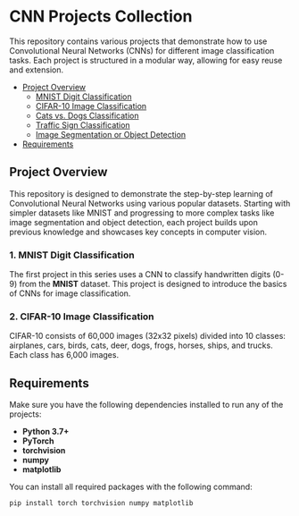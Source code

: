 # CNN Projects Collection

This repository contains various projects that demonstrate how to use Convolutional Neural Networks (CNNs) for different image classification tasks. Each project is structured in a modular way, allowing for easy reuse and extension.


- [Project Overview](#project-overview)
  - [MNIST Digit Classification](#1-mnist-digit-classification)
  - [CIFAR-10 Image Classification](#cifar-10-image-classification)
  - [Cats vs. Dogs Classification](#cats-vs-dogs-classification)
  - [Traffic Sign Classification](#traffic-sign-classification)
  - [Image Segmentation or Object Detection](#image-segmentation-or-object-detection)
- [Requirements](#requirements)
    

## Project Overview

This repository is designed to demonstrate the step-by-step learning of Convolutional Neural Networks using various popular datasets. Starting with simpler datasets like MNIST and progressing to more complex tasks like image segmentation and object detection, each project builds upon previous knowledge and showcases key concepts in computer vision.

### 1. MNIST Digit Classification

The first project in this series uses a CNN to classify handwritten digits (0-9) from the **MNIST** dataset. This project is designed to introduce the basics of CNNs for image classification.

### 2. CIFAR-10 Image Classification

CIFAR-10 consists of 60,000 images (32x32 pixels) divided into 10 classes: airplanes, cars, birds, cats, deer, dogs, frogs, horses, ships, and trucks. Each class has 6,000 images.

## Requirements

Make sure you have the following dependencies installed to run any of the projects:

- **Python 3.7+**
- **PyTorch**
- **torchvision**
- **numpy**
- **matplotlib**

You can install all required packages with the following command:


``` bash
pip install torch torchvision numpy matplotlib

